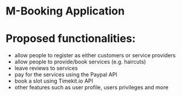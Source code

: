 # M-Booking Application

# Proposed functionalities:
* allow people to register as either customers or service providers
* allow people to provide/book services (e.g. haircuts)
* leave reviews to services
* pay for the services using the Paypal API
* book a slot using Timekit.io API
* other features such as user profile, users privileges and more
